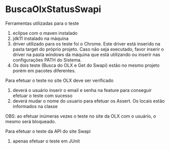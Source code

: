 # BuscaOlxStatusSwapi

Ferramentas utilizadas para o teste
1) eclipse com o maven instalado
2) jdk11 instalado na máquina
3) driver utilizado para os teste foi o Chrome. Este driver está inserido na pasta target do próprio projeto. Caso não seja executado, favor inserir o driver na pasta windows da máquina que está utilizando ou inserir nas configurações PATH do Sistema.
4) Os dois teste (Busca do OLX e Get do Swapi) estão no mesmo projeto porém em pacotes diferentes.

Para efetuar o teste no site OLX deve ser verificado
1) deverá o usuário inserir o email e senha na feature para conseguir efetuar o teste com sucesso
2) deverá mudar o nome do usuario para efetuar os Assert. Os locais estão informados na classe

OBS: ao efetuar inúmeras vezes o teste no site da OLX com o usuário, o mesmo será bloqueado.

Para efetuar o teste da API do site Swapi
1) apenas efetuar o teste em JUnit

